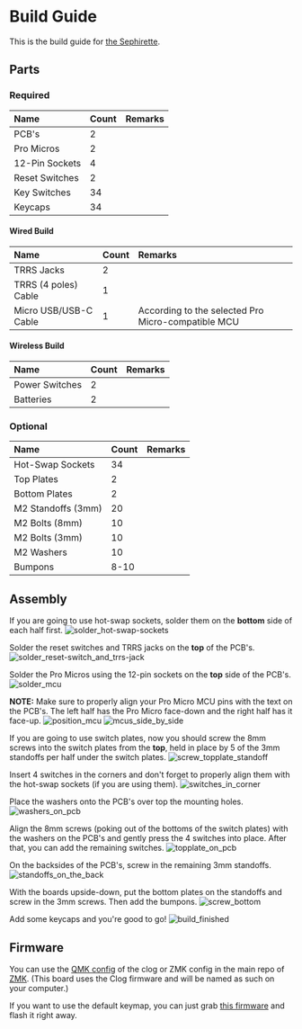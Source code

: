 # Build Guide

This is the build guide for [the Sephirette](https://www.smoresboards.com/product/sephirette).

## Parts

### Required

| Name | Count | Remarks |
|:-|:-|:-|
| PCB's | 2 | |
| Pro Micros | 2 | |
| 12-Pin Sockets | 4 | |
| Reset Switches | 2 | |
| Key Switches | 34 | |
| Keycaps | 34 | |

#### Wired Build

| Name | Count | Remarks |
|:-|:-|:-|
| TRRS Jacks | 2 | |
| TRRS (4 poles) Cable | 1 | |
| Micro USB/USB-C Cable | 1 | According to the selected Pro Micro-compatible MCU |

#### Wireless Build

| Name | Count | Remarks |
|:-|:-|:-|
| Power Switches | 2 | |
| Batteries | 2 | |

### Optional

| Name | Count | Remarks |
|:-|:-|:-|
| Hot-Swap Sockets | 34 | |
| Top Plates | 2 | |
| Bottom Plates | 2 | |
| M2 Standoffs (3mm) | 20 | |
| M2 Bolts (8mm) | 10 | |
| M2 Bolts (3mm) | 10 | |
| M2 Washers | 10 | |
| Bumpons | 8-10 | |

## Assembly

If you are going to use hot-swap sockets, solder them on the **bottom** side of each half first.
![solder_hot-swap-sockets](assets/build_hot-swap.jpg)

Solder the reset switches and TRRS jacks on the **top** of the PCB's.
![solder_reset-switch_and_trrs-jack](assets/build_reset-trrs.jpg)

Solder the Pro Micros using the 12-pin sockets on the **top** side of the PCB's.
![solder_mcu](assets/build_mcu-reset-trrs.jpg)

**NOTE:** Make sure to properly align your Pro Micro MCU pins with the text on the PCB's. The left half has the Pro Micro face-down and the right half has it face-up.
![position_mcu](assets/build_text-mcu.jpg)
![mcus_side_by_side](assets/build_mcu-side-by-side.jpg)

If you are going to use switch plates, now you should screw the 8mm screws into the switch plates from the **top**, held in place by 5 of the 3mm standoffs per half under the switch plates. 
![screw_topplate_standoff](assets/build_topplate-screw-standoff.jpg)

Insert 4 switches in the corners and don't forget to properly align them with the hot-swap sockets (if you are using them).
![switches_in_corner](assets/build_switch-corner.jpg)

Place the washers onto the PCB's over top the mounting holes.
![washers_on_pcb](assets/build_washer-pcb.jpg)

Align the 8mm screws (poking out of the bottoms of the switch plates) with the washers on the PCB's and gently press the 4 switches into place. After that, you can add the remaining switches.
![topplate_on_pcb](assets/build_topplate-on-pcb.jpg)

On the backsides of the PCB's, screw in the remaining 3mm standoffs.
![standoffs_on_the_back](assets/build_standoff-bottom.jpg)

With the boards upside-down, put the bottom plates on the standoffs and screw in the 3mm screws. Then add the bumpons.
![screw_bottom](assets/build_screw-bottom.jpg)

Add some keycaps and you're good to go!
![build_finished](assets/build_finished.jpg)

## Firmware

You can use the [QMK config](https://github.com/smores56/qmk_firmware/tree/master/keyboards/clog) of the clog or ZMK config in the main repo of [ZMK](https://zmk.dev/). (This board uses the Clog firmware and will be named as such on your computer.)

If you want to use the default keymap, you can just grab [this firmware](assets/clog_default.hex) and flash it right away.
